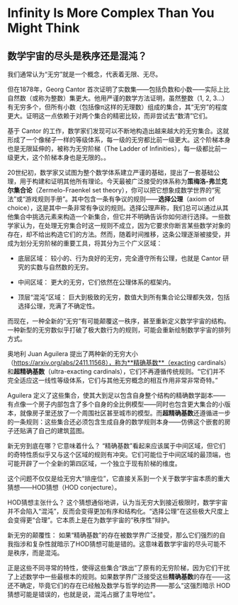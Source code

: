 # Infinity Is More Complex Than You Might Think

## 数学宇宙的尽头是秩序还是混沌？

我们通常认为“无穷”就是一个概念，代表着无限、无尽。

但在1878年，Georg Cantor 首次证明了实数集——包括负数和小数——实际上比自然数（或称为整数）集更大。他用严谨的数学方法证明，虽然整数（1, 2, 3...）有无穷多个，但所有小数（包括像π这样的无理数）组成的集合，其“无穷”的程度更大。证明这一点依赖于对两个集合的精密比较，而非尝试去“数清”它们。

基于 Cantor 的工作，数学家们发现可以不断地构造出越来越大的无穷集合。这就形成了一个像梯子一样的等级体系，每一级的无穷都比前一级更大。这个阶梯本身也是无限延伸的，被称为无穷阶梯（The Ladder of Infinities），每一级都比前一级更大，这个阶梯本身也是无限的。。

20世纪初，数学家又试图为整个数学体系建立严谨的基础，提出了一套基础公理，用于构建和证明其他所有理论。今天最被广泛接受的体系称为**策梅洛-弗兰克尔集合论**（Zermelo-Fraenkel set theory），你可以把它想象成数学世界的“宪法”或“游戏规则手册”。其中包含一条有争议的规则——**选择公理**（axiom of choice），这是其中一条非常有争议的规则。选择公理声称，我们总可以通过从其他集合中挑选元素来构造一个新集合，但它并不明确告诉你如何进行选择。一些数学家认为，在处理无穷集合时这一规则不成立，因为它要求你断言某些数学对象的存在，却不给出构造它们的方法。然而，随着时间推移，这条公理逐渐被接受，并成为划分无穷阶梯的重要工具，将其分为三个广义区域：

- 底层区域： 较小的、行为良好的无穷，完全遵守所有公理，也就是 Cantor 研究的实数与自然数的无穷。

- 中间区域： 更大的无穷，它们依然在公理体系的框架内。

- 顶层“混沌”区域： 巨大到极致的无穷，数值大到所有集合论公理都失效，包括选择公理，充满了不确定性。


而现在，一种全新的“无穷”有可能颠覆这一秩序，甚至重新定义数学宇宙的结构。一种新型的无穷数似乎打破了极大数行为的规则，可能会重新绘制数学宇宙的排列方式。

奥地利 Juan Aguilera 提出了两种新的无穷大小（https://arxiv.org/abs/2411.11568），称为**精确基数**（exacting cardinals）和**超精确基数**（ultra-exacting cardinals），它们不再遵循传统规则。“它们并不完全适应这一线性等级体系，它们与其他无穷概念的相互作用非常非常奇特。”

Aguilera 定义了这些集合，使其大到足以包含自身整个结构的精确数学副本——有点像一个房子内部包含了多个自身的全比例模型——同时也包含更大集合的小版本，就像房子里还放了一个周围社区甚至城市的模型。而**超精确基数**还遵循进一步的一条规则：这些集合还必须包含生成自身的数学规则本身——仿佛这个嵌套的房子还贴满了自己的建筑蓝图。

新无穷到底在哪？它意味着什么？ “精确基数”看起来应该属于中间区域，但它们的奇特性质似乎又与这个区域的规则有冲突。它们可能位于中间区域的最顶端，也可能开辟了一个全新的第四区域，一个独立于现有阶梯的维度。

这个问题不仅仅是给无穷大“排座位”，它直接关系到一个关于数学宇宙本质的重大猜想——HOD猜想（HOD conjecture）。

HOD猜想主张什么？ 这个猜想通俗地讲，认为当无穷大到接近极限时，数学宇宙并不会陷入“混沌”，反而会变得更加有序和结构化。“选择公理”在这些极大尺度上会变得更“合理”。它本质上是在为数学宇宙的“秩序性”辩护。

新无穷的颠覆性： 如果“精确基数”的存在被数学界广泛接受，那么它们强烈的自我指涉和复杂性就暗示了HOD猜想可能是错的。这意味着数学宇宙的尽头可能不是秩序，而是混沌。

正是这些不同寻常的特性，使得这些集合“跌出”了原有的无穷阶梯，因为它们干扰了上述数学中一些最根本的规则。如果数学界广泛接受这些**精确基数**的存在——这还不确定，毕竟它们的存在已经触及数学与哲学的边界——那么“这强烈暗示 HOD 猜想可能是错误的，也就是说，混沌占据了主导地位"。

